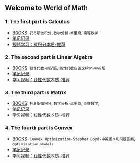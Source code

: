 ## Welcome to World of Math

### 1. The first part is Calculus

+ [BOOKS](./calculus): `托马斯微积分`, `数学分析-卓里奇`, `高等数学`
+ [笔记记录](./calculus)
+ [视频学习：微积分本质-推荐]( https://www.bilibili.com/video/BV1qW411N7FU?from=search&seid=4238631849859381016 )

### 2. The second part is Linear Algebra

+ [BOOKS](./linear_algebra):  `线性代数-同济版`, `线性代数应该这样学-中英版`
+ [笔记记录](./linear_algebra)
+ [学习视频：线性代数本质-推荐](https://www.bilibili.com/video/BV1ib411t7YR )

### 3. The third part is Matrix

+ [BOOKS](./linear_algebra):  `托马斯微积分`, `数学分析-卓里奇`, `高等数学`,
+ [笔记记录](./linear_algebra)
+ [学习视频：线性代数本质-推荐](https://www.bilibili.com/video/BV1ib411t7YR )

### 4. The fourth part is Convex

+ [BOOKS](./convex):  `Convex Optimization-Stephen Boyd-中英版本和习题答案`, `Optimization.Models`
+ [笔记记录](./convex)
+ [学习视频：线性代数本质-推荐](https://www.bilibili.com/video/BV1Pg4y187Ed?from=search&seid=4431626041774949760)